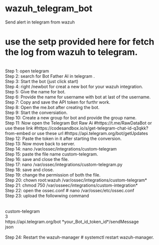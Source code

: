 # wazuh_telegram_bot
Send alert in telegram from wazuh


# use the setp provided here for fetch the log from wazuh to telegram.
<br>
Step 1: open telegram <br>
Step 2: search for Bot Father AI in telegram .<br>
Step 3: Start the bot (just click start)<br>
Step 4: right /newbot for creat a new bot for your wazuh integration.<br>
Step 5: Give the name for bot.<br>
Step 6: Provide the name for username with bot at last of the username.<br>
Step 7: Copy and save the API token for furthr work.<br>
Step 8: Open the me.bot after creating the bot.<br>
Step 9: Start the conversiation.<br>
Step 10: Create a new group for bot and provide the group name.<br>
Step 11: Now open the Telegram Bot Raw Ai #https://t.me/RawDataBot or use these link #https://codesandbox.io/s/get-telegram-chat-id-q3qkk?from-embed or use these url #https://api.telegram.org/bot<YourBOTToken>/getUpdates<br>
Step 12: Paste the token in it after starting the conversion.<br>
Step 13: Now move back to server.<br>
Step 14: nano /var/ossec/integrations/custom-telegram<br>
Step 15: paste the file name custom-telegram.<br>
Step 16: save and close the file.<br>
Step 17: nano /var/ossec/integrations/custom-telegram.py<br>
Step 18: save and close.<br>
Step 19: change the permission of both the file.<br>
Step 20: chown root:wazuh /var/ossec/integrations/custom-telegram*<br>
Step 21: chmod 750 /var/osseec/integrations/custom-integration*<br>
Step 22: open the ossec.conf # nano /var/ossec/etc/ossec.conf<br>
Step 23: upload the followwing command<br>
  <br>  <integration>
  <br>        <name>custom-telegram</name>
  <br>      <level>3</level>
  <br>      <hook_url>https://api.telegram.org/bot *your_Bot_id_token_id*/sendMessage</hook_url>
   <br>     <alert_format>json</alert_format>
 <br>   </integration><br>
Step 24: Restart the wazuh-manager # systemctl restart wazuh-manager.
